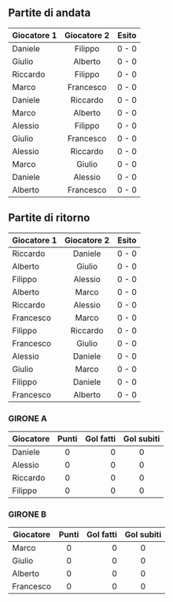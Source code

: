 
## Partite di andata
| Giocatore 1 | Giocatore 2 | Esito
|----------|:-------------:|:------:
| Daniele | Filippo | 0 - 0 |
| Giulio | Alberto | 0 - 0 |
| Riccardo | Filippo | 0 - 0 |
| Marco | Francesco | 0 - 0 |
| Daniele | Riccardo | 0 - 0 |
| Marco | Alberto | 0 - 0 |
| Alessio | Filippo | 0 - 0 |
| Giulio | Francesco | 0 - 0 |
| Alessio | Riccardo | 0 - 0 |
| Marco | Giulio | 0 - 0 |
| Daniele | Alessio | 0 - 0 |
| Alberto | Francesco | 0 - 0 |


## Partite di ritorno
| Giocatore 1 | Giocatore 2 | Esito
|----------|:-------------:|:------:
| Riccardo | Daniele | 0 - 0 |
| Alberto | Giulio | 0 - 0 |
| Filippo | Alessio | 0 - 0 |
| Alberto | Marco | 0 - 0 |
| Riccardo | Alessio | 0 - 0 |
| Francesco | Marco | 0 - 0 |
| Filippo | Riccardo | 0 - 0 |
| Francesco | Giulio | 0 - 0 |
| Alessio | Daniele | 0 - 0 |
| Giulio | Marco | 0 - 0 |
| Filippo | Daniele | 0 - 0 |
| Francesco | Alberto | 0 - 0 |

### GIRONE A

| Giocatore | Punti | Gol fatti | Gol subiti
|----------|:-------------:|------:|:------:|
| Daniele | 0 | 0 | 0 |
| Alessio | 0 | 0 | 0 |
| Riccardo | 0 | 0 | 0 |
| Filippo | 0 | 0 | 0 |

### GIRONE B

| Giocatore | Punti | Gol fatti | Gol subiti
|----------|:-------------:|------:|:------:|
| Marco | 0 | 0 | 0 |
| Giulio | 0 | 0 | 0 |
| Alberto | 0 | 0 | 0 |
| Francesco | 0 | 0 | 0 |
